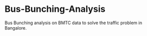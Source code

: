 # Bus-Bunching-Analysis
Bus Bunching analysis on BMTC data to solve the traffic problem in Bangalore.
